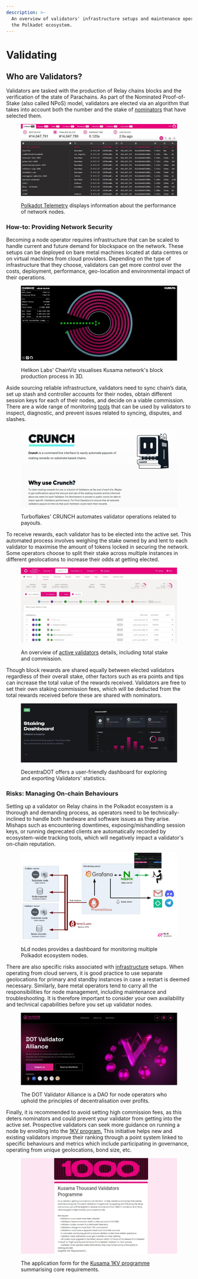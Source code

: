 ```yaml
---
description: >-
  An overview of validators' infrastructure setups and maintenance operations in
  the Polkadot ecosystem.
---
```


# Validating

## Who are Validators?

Validators are tasked with the production of Relay chains blocks and the verification of the state of Parachains. As part of the Nominated Proof-of-Stake (also called NPoS) model, validators are elected via an algorithm that takes into account both the number and the stake of [nominators](nominating.md) that have selected them.

<figure><img src="../../../.gitbook/assets/O_STelemetry.JPG" alt="A view of the Telemetry dashboard of Polkadot showing the performance of online nodes with their geolocation, network ID, and number of peers."><figcaption><p><a href="https://telemetry.polkadot.io/">Polkadot Telemetry</a> displays information about the performance of network nodes. </p></figcaption></figure>



### How-to: Providing Network Security&#x20;

Becoming a node operator requires infrastructure that can be scaled to handle current and future demand for blockspace on the network. These setups can be deployed on bare metal machines located at data centres or on virtual machines from cloud providers. Depending on the type of infrastructure that they choose, validators can get more control over the costs, deployment, performance, geo-location and environmental impact of their operations.

<figure><img src="../../../.gitbook/assets/O_SChainVizKusamaHelikon.JPG" alt="A 3D visualisation of Kusama network&#x27;s block production process, network status, and validator statistics from Helikon Labs&#x27; ChainViz Alpha app."><figcaption><p>Helikon Labs' ChainViz visualises Kusama network's block production process in 3D.</p></figcaption></figure>

Aside sourcing reliable infrastructure, validators need to sync chain’s data, set up stash and controller accounts for their nodes, obtain different session keys for each of their nodes, and decide on a viable commission. There are a wide range of monitoring [tools](../../../useful-tools/staking-tools.md) that can be used by validators to inspect, diagnostic, and prevent issues related to syncing, disputes, and slashes.

<figure><img src="../../../.gitbook/assets/O_SCrunchValidators.JPG" alt="A presentation of Turboflakes&#x27; CRUNCH tool that Polkadot ecosystem validators can use to automate payouts."><figcaption><p>Turboflakes' CRUNCH automates validator operations related to payouts.</p></figcaption></figure>

To receive rewards, each validator has to be elected into the active set. This automated process involves weighing the stake owned by and lent to each validator to maximise the amount of tokens locked in securing the network. Some operators choose to split their stake across multiple instances in different geolocations to increase their odds at getting elected.&#x20;

<figure><img src="../../../.gitbook/assets/O_SValidatorsStats.JPG" alt="A screenshot of Polkadot-JS Apps showing active validators for Polkadot network along with their total staked DOT and their commission fee."><figcaption><p>An overview of <a href="https://polkadot.js.org/apps/?rpc=wss%3A%2F%2Frpc.ibp.network%2Fpolkadot#/staking">active validators</a> details, including total stake and commission.</p></figcaption></figure>

Though block rewards are shared equally between elected validators regardless of their overall stake, other factors such as era points and tips can increase the total value of the rewards received. Validators are free to set their own staking commission fees, which will be deducted from the total rewards received before these are shared with nominators.

<figure><img src="../../../.gitbook/assets/O_SDecentraDOT.JPG" alt="A view of the Validator staking dashboard from DecentraDOT. "><figcaption><p>DecentraDOT offers a user-friendly dashboard for exploring and exporting Validators' statistics.</p></figcaption></figure>



### Risks: Managing On-chain Behaviours

Setting up a validator on Relay chains in the Polkadot ecosystem is a thorough and demanding process, as operators need to be technically-inclined to handle both hardware and software issues as they arise. Mishaps such as encountering downtimes, exposing/mishandling session keys, or running deprecated clients are automatically recorded by ecosystem-wide tracking tools, which will negatively impact a validator's on-chain reputation.&#x20;

<figure><img src="../../../.gitbook/assets/O_SGrafanaDashboardbLD.JPG" alt="The architecture of bLD full monitoring dashboard for Polkadot Relay chain and Parachain nodes using Grafana, Prometheus, and a node exporter."><figcaption><p>bLd nodes provides a dashboard for monitoring multiple Polkadot ecosystem nodes.</p></figcaption></figure>

There are also specific risks associated with [infrastructure](../../5.regulations/networks/infrastructure.md) setups. When operating from cloud servers, it is good practice to use separate geolocations for primary and standby instances in case a restart is deemed necessary. Similarly, bare metal operators tend to carry all the responsibilities for node management, including maintenance and troubleshooting. It is therefore important to consider your own availability and technical capabilities before you set up validator nodes.

<figure><img src="../../../.gitbook/assets/O_SValAllianceDAO.JPG" alt="The landing page of DOT Validator Alliance that indicates their focus on decentralised network services over profits."><figcaption><p>The DOT Validator Alliance is a DAO for node operators who uphold the principles of decentralisation over profits.</p></figcaption></figure>

Finally, it is recommended to avoid setting high commission fees, as this deters nominators and could prevent your validator from getting into the active set. Prospective validators can seek more guidance on running a node by enrolling into the [1KV program.](https://polkadot.network/blog/supporting-decentralization-join-the-polkadot-thousand-validators-programme) This initiative helps new and existing validators improve their ranking through a point system linked to specific behaviours and metrics which include participating in governance, operating from unique geolocations, bond size, etc.&#x20;

<figure><img src="../../../.gitbook/assets/O_S1KVApplication.JPG" alt="A screenshot of the Kusama 1KV programme showing core requirements which include a stash of 10 KSM, connection to telemetry services, and an on-chain identity."><figcaption><p>The application form for the <a href="https://polkadot.network/blog/join-kusamas-thousand-validators-programme">Kusama 1KV programme</a> summarising core requirements.</p></figcaption></figure>

